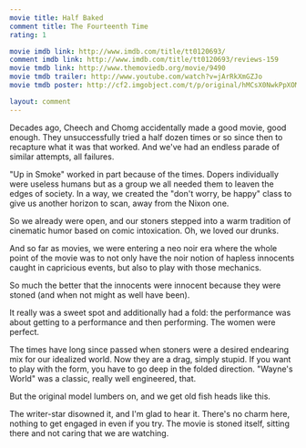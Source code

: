 ```yaml
---
movie title: Half Baked
comment title: The Fourteenth Time
rating: 1

movie imdb link: http://www.imdb.com/title/tt0120693/
comment imdb link: http://www.imdb.com/title/tt0120693/reviews-159
movie tmdb link: http://www.themoviedb.org/movie/9490
movie tmdb trailer: http://www.youtube.com/watch?v=jArRkXmGZJo
movie tmdb poster: http://cf2.imgobject.com/t/p/original/hMCsX0NwkPpXOMiZrPZJ71LZIX4.jpg

layout: comment
---
```


Decades ago, Cheech and Chomg accidentally made a good movie, good enough. They unsuccessfully tried a half dozen times or so since then to recapture what it was that worked. And we've had an endless parade of similar attempts, all failures.

"Up in Smoke" worked in part because of the times. Dopers individually were useless humans but as a group we all needed them to leaven the edges of society. In a way, we created the "don't worry, be happy" class to give us another horizon to scan, away from the Nixon one.

So we already were open, and our stoners stepped into a warm tradition of cinematic humor based on comic intoxication. Oh, we loved our drunks.

And so far as movies, we were entering a neo noir era where the whole point of the movie was to not only have the noir notion of hapless innocents caught in capricious events, but also to play with those mechanics.

So much the better that the innocents were innocent because they were stoned (and when not might as well have been).

It really was a sweet spot and additionally had a fold: the performance was about getting to a performance and then performing. The women were perfect.

The times have long since passed when stoners were a desired endearing mix for our idealized world. Now they are a drag, simply stupid. If you want to play with the form, you have to go deep in the folded direction. "Wayne's World" was a classic, really well engineered, that.

But the original model lumbers on, and we get old fish heads like this.

The writer-star disowned it, and I'm glad to hear it. There's no charm here, nothing to get engaged in even if you try. The movie is stoned itself, sitting there and not caring that we are watching.